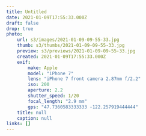 ```yaml
---
title: Untitled
date: 2021-01-09T17:55:33.000Z
draft: false
drop: true
photo:
    url: s3/images/2021-01-09-09-55-33.jpg
    thumb: s3/thumbs/2021-01-09-09-55-33.jpg
    preview: s3/previews/2021-01-09-09-55-33.jpg
    created: 2021-01-09T17:55:33.000Z
    exif:
        make: Apple
        model: "iPhone 7"
        lens: "iPhone 7 front camera 2.87mm f/2.2"
        iso: 200
        aperture: 2.2
        shutter_speed: 1/20
        focal_length: "2.9 mm"
        gps: "47.7360583333333 -122.257919444444"
    title: null
    caption: null
links: []
---
```

